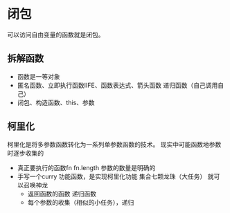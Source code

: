 # 闭包
可以访问自由变量的函数就是闭包。

## 拆解函数
- 函数是一等对象
- 匿名函数、立即执行函数IIFE、函数表达式、箭头函数 递归函数（自己调用自己）
- 闭包、构造函数、this、参数

## 柯里化
柯里化是将多参数函数转化为一系列单参数函数的技术。
现实中可能函数地参数时逐步收集的
- 真正要执行的函数fn  fn.length 参数的数量是明确的
- 手写一个curry 功能函数，是实现柯里化功能
    集合七颗龙珠（大任务） 就可以召唤神龙
    - 返回函数的函数 递归函数
    - 每个参数的收集（相似的小任务），递归